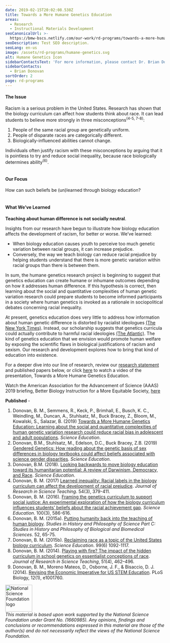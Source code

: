 ```yaml
---
date: 2019-02-15T20:02:08.538Z
title: Towards a More Humane Genetics Education
areas:
  - Research
  - Instructional Materials Development
seoCanonicalUrl: >-
  https://bmw-bscs.netlify.com/our-work/rd-programs/towards-a-more-humane-genetics-education
seoDescription: Test SEO description.
seoLang: en-us
image: /assets/rd-programs/humane-genetics.svg
alt: Humane Genetics Icon
sidebarContactsText: 'For more information, please contact Dr. Brian Donovan.'
sidebarContacts:
  - Brian Donovan
sortOrder: 2
page: rd-programs
---
```

#### The Issue
Racism is a serious problem in the United States. Research has shown that the biology curriculum can affect how students think about race. It can lead students to believe more strongly in three misconceptions<sup>(4-5, 7-8)</sup>:

1. People of the same racial group are genetically uniform.
2. People of disparate races are categorically different.
3. Biologically-influenced abilities cannot change.

Individuals often justify racism with these misconceptions by arguing that it is pointless to try and reduce social inequality, because race biologically determines ability<sup>(6)</sup>.
<br>
</br>
#### Our Focus
How can such beliefs be (un)learned through biology education?
</br>
<br>
#### What We’ve Learned
**Teaching about human difference is not socially neutral**.

Insights from our research have begun to illustrate how biology education affects the development of racism, for better or worse. We’ve learned:

* When biology education causes youth to perceive too much genetic variation between racial groups, it can increase prejudice.
* Conversely, the way we teach biology can reduce racial prejudice by helping students understand that there is more genetic variation within racial groups than there is between them.

In sum, the humane genetics research project is beginning to suggest that genetics education can create humane or inhumane outcomes depending on how it addresses human difference. If this hypothesis is correct, then learning about the social and quantitative complexities of human genetic variation research could prepare students to become informed participants in a society where human genetics is invoked as a rationale in sociopolitical debates concerning racial inequality.

At present, genetics education does very little to address how information about human genetic difference is distorted by racialist ideologues <a href="https://www.nytimes.com/2018/10/17/us/white-supremacists-science-dna.html" target="_blank" rel="noopener noreferrer">(The New York Times)</a>. Instead, our scholarship suggests that genetics curricula could actually contribute to harmful racial ideologies <a href="https://www.theatlantic.com/science/archive/2018/09/teaching-race-high-school-biology-textbooks/570319/" target="_blank" rel="noopener noreferrer">(The Atlantic)</a>. The kind of genetics education that we envision would promote human welfare by exposing the scientific flaws in biological justifications of racism and sexism. Our research and development explores how to bring that kind of education into existence.

For a deeper dive into our line of research, review our <a href="https://media.bscs.org/human/research_statement.pdf" target="_blank" rel="noopener noreferrer">research statement</a>  and published papers below, or click <a href="https://vimeo.com/315526217">here</a> to watch a video of the presentation, Towards a More Humane Genetics Education.

Watch the American Association for the Advancement of Science (AAAS) 2019 briefing, Better Biology Instruction for a More Equitable Society, <a href="https://www.eurekalert.org/aaasnewsroom/2019/webcast/?b=10" target="_blank" rel="noopener noreferrer">here</a> 

**Published** -

1. Donovan, B. M., Semmens, R., Keck, P., Brimhall, E., Busch, K. C., Weindling, M., Duncan, A., Stuhlsatz, M., Buck Bracey, Z., Bloom, M., Kowalski, S., Salazar, B. (2019) <a href="https://onlinelibrary.wiley.com/doi/pdf/10.1002/sce.21506" target="_blank" rel="noopener noreferrer">Towards a More Humane Genetics Education: Learning about the social and quantitative complexities of human genetic variation research could reduce racial bias in adolescent and adult populations</a>. _Science Education_.
2. Donovan, B.M., Stuhlsatz, M., Edelson, D.C., Buck Bracey, Z.B. (2019) <a href="https://bscs.org/sites/default/files/gendered_genetics.pdf" target="_blank" rel="noopener noreferrer">Gendered Genetics: How reading about the genetic basis of sex differences in biology textbooks could affect beliefs associated with science gender disparities</a>. _Science Education_. 
3. Donovan, B.M. (2018). <a href="https://onlinelibrary.wiley.com/doi/abs/10.1002/sce.21480" target="_blank" rel="noopener noreferrer">Looking backwards to move biology education toward its humanitarian potential: A review of Darwinism, Democracy, and Race</a>. _Science Education_. 
4. Donovan, B. M. (2017) <a href="https://onlinelibrary.wiley.com/doi/abs/10.1002/tea.21370" target="_blank" rel="noopener noreferrer">Learned inequality: Racial labels in the biology curriculum can affect the development of racial prejudice</a>. _Journal of Research in Science Teaching_. 54(3), 379-411. 
5. Donovan, B. M. (2016). <a href="https://onlinelibrary.wiley.com/doi/abs/10.1002/sce.21221" target="_blank" rel="noopener noreferrer">Framing the genetics curriculum to support social justice: An experimental exploration of how the biology curriculum influences students’ beliefs about the racial achievement gap</a>. _Science Education_. 100(3), 586-616. 
6. Donovan, B. M. (2015a). <a href="https://www.sciencedirect.com/science/article/pii/S1369848615000138" target="_blank" rel="noopener noreferrer">Putting humanity back into the teaching of human biology</a>. _Studies in History and Philosophy of Science Part C: Studies in History and Philosophy of Biological and Biomedical Sciences_. 52, 65-75. 
7. Donovan, B. M. (2015b). <a href="https://onlinelibrary.wiley.com/doi/abs/10.1002/sce.21173" target="_blank" rel="noopener noreferrer">Reclaiming race as a topic of the United States biology curriculum</a>. _Science Education_. 99(6) 1092-1117. 
8. Donovan, B. M. (2014). <a href="https://onlinelibrary.wiley.com/doi/abs/10.1002/tea.21138" target="_blank" rel="noopener noreferrer">Playing with fire? The impact of the hidden curriculum in school genetics on essentialist conceptions of race</a>. _Journal of Research in Science Teaching_, 51(4), 462–496. 
9. Donovan, B. M., Moreno Mateos, D., Osborne, J. F., & Bisaccio, D. J. (2014). <a href="https://journals.plos.org/plosbiology/article id=10.1371/journal.pbio.1001760" target="_blank" rel="noopener noreferrer">Revising the Economic Imperative for US STEM Education</a>. PLoS Biology, 12(1), e1001760.

<div class="d-flex justify-content-center">
  <div class="p-2">
    <a href="https://www.nsf.gov" target="_blank" rel="noopener noreferrer">
      <img src="/assets/nsf_logo.svg" alt="National Science Foundation logo" style="height: 85px;">
    </a>
  </div>
  <p class="p-2" style="margin: 0;"><em>This  material  is  based  upon  work  supported  by  the  National  Science Foundation under Grant No. (1660985). Any opinions, findings and conclusions or recommendations expressed in this material are those of the author(s) and do not necessarily reflect the views of the National Science Foundation.</em></p>
</div>
